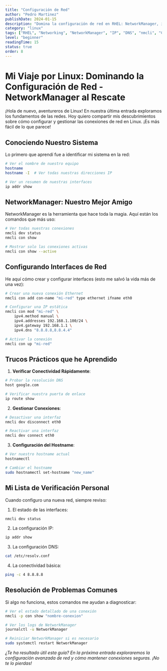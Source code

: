 ```yaml
---
title: "Configuración de Red"
author: "Pedro Martinez"
publishDate: 2024-01-15
description: "Domina la configuración de red en RHEL: NetworkManager, interfaces de red, DNS, direccionamiento IP y resolución de problemas de conectividad"
category: "linux"
tags: ["RHEL", "Networking", "NetworkManager", "IP", "DNS", "nmcli", "Configuración", "Interfaces de Red"]
level: "beginner"
readingTime: 15
status: true
order: 8
---
```


# Mi Viaje por Linux: Dominando la Configuración de Red - NetworkManager al Rescate

¡Hola de nuevo, aventureros de Linux! En nuestra última entrada exploramos los fundamentos de las redes. Hoy quiero compartir mis descubrimientos sobre cómo configurar y gestionar las conexiones de red en Linux. ¡Es más fácil de lo que parece!

## Conociendo Nuestro Sistema

Lo primero que aprendí fue a identificar mi sistema en la red:

```bash
# Ver el nombre de nuestro equipo
hostname
hostname -I  # Ver todas nuestras direcciones IP

# Ver un resumen de nuestras interfaces
ip addr show
```

## NetworkManager: Nuestro Mejor Amigo

NetworkManager es la herramienta que hace toda la magia. Aquí están los comandos que más uso:

```bash
# Ver todas nuestras conexiones
nmcli dev status
nmcli con show

# Mostrar solo las conexiones activas
nmcli con show --active
```

## Configurando Interfaces de Red

He aquí cómo crear y configurar interfaces (esto me salvó la vida más de una vez):

```bash
# Crear una nueva conexión Ethernet
nmcli con add con-name "mi-red" type ethernet ifname eth0

# Configurar una IP estática
nmcli con mod "mi-red" \
    ipv4.method manual \
    ipv4.addresses 192.168.1.100/24 \
    ipv4.gateway 192.168.1.1 \
    ipv4.dns "8.8.8.8,8.8.4.4"

# Activar la conexión
nmcli con up "mi-red"
```

## Trucos Prácticos que he Aprendido

1. **Verificar Conectividad Rápidamente**:
```bash
# Probar la resolución DNS
host google.com

# Verificar nuestra puerta de enlace
ip route show
```

2. **Gestionar Conexiones**:
```bash
# Desactivar una interfaz
nmcli dev disconnect eth0

# Reactivar una interfaz
nmcli dev connect eth0
```

3. **Configuración del Hostname**:
```bash
# Ver nuestro hostname actual
hostnamectl

# Cambiar el hostname
sudo hostnamectl set-hostname "new_name"
```

## Mi Lista de Verificación Personal

Cuando configuro una nueva red, siempre reviso:

1. El estado de las interfaces:
```bash
nmcli dev status
```

2. La configuración IP:
```bash
ip addr show
```

3. La configuración DNS:
```bash
cat /etc/resolv.conf
```

4. La conectividad básica:
```bash
ping -c 4 8.8.8.8
```

## Resolución de Problemas Comunes

Si algo no funciona, estos comandos me ayudan a diagnosticar:

```bash
# Ver el estado detallado de una conexión
nmcli -p con show "nombre-conexion"

# Ver los logs de NetworkManager
journalctl -u NetworkManager

# Reiniciar NetworkManager si es necesario
sudo systemctl restart NetworkManager
```

*¿Te ha resultado útil esta guía? En la próxima entrada exploraremos la configuración avanzada de red y cómo mantener conexiones seguras. ¡No te lo pierdas!*